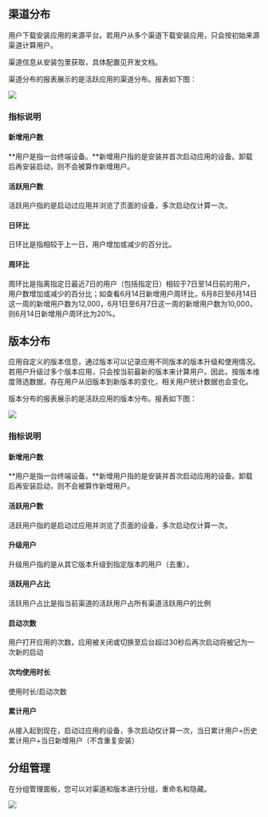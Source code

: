 ## 渠道分布

用户下载安装应用的来源平台。若用户从多个渠道下载安装应用，只会按初始来源渠道计算用户。

渠道信息从安装包里获取，具体配置见开发文档。

渠道分布的报表展示的是活跃应用的渠道分布。报表如下图：

![](http://tacimg-1253960454.file.myqcloud.com/guides/%E6%8E%A7%E5%88%B6%E5%8F%B0-%E6%B8%A0%E9%81%93%E7%89%88%E6%9C%AC%E5%88%86%E6%9E%90-%E6%B8%A0%E9%81%93%E5%88%86%E5%B8%83.png)

### 指标说明

#### 新增用户数

**用户是指一台终端设备。**新增用户指的是安装并首次启动应用的设备。卸载后再安装启动，则不会被算作新增用户。

#### 活跃用户数

活跃用户指的是启动过应用并浏览了页面的设备，多次启动仅计算一次。

#### 日环比

日环比是指相较于上一日，用户增加或减少的百分比。

#### 周环比

周环比是指离指定日最近7日的用户（包括指定日）相较于7日至14日前的用户，用户数增加或减少的百分比；如查看6月14日新增用户周环比，6月8日至6月14日这一周的新增用户数为12,000，6月1日至6月7日这一周的新增用户数为10,000，则6月14日新增用户周环比为20%。

## 版本分布

应用自定义的版本信息，通过版本可以记录应用不同版本的版本升级和使用情况。若用户升级过多个版本应用，只会按当前最新的版本来计算用户。因此，按版本维度筛选数据，存在用户从旧版本到新版本的变化，相关用户统计数据也会变化。

版本分布的报表展示的是活跃应用的版本分布。报表如下图：

![](http://tacimg-1253960454.file.myqcloud.com/guides/%E6%8E%A7%E5%88%B6%E5%8F%B0-%E6%B8%A0%E9%81%93%E7%89%88%E6%9C%AC%E5%88%86%E6%9E%90-%E7%89%88%E6%9C%AC%E5%88%86%E5%B8%83.png)

### 指标说明

#### 新增用户数

**用户是指一台终端设备。**新增用户指的是安装并首次启动应用的设备。卸载后再安装启动，则不会被算作新增用户。

#### 活跃用户数

活跃用户指的是启动过应用并浏览了页面的设备，多次启动仅计算一次。

#### 升级用户

升级用户指的是从其它版本升级到指定版本的用户（去重）。

#### 活跃用户占比

活跃用户占比是指当前渠道的活跃用户占所有渠道活跃用户的比例

#### 启动次数

用户打开应用的次数，应用被关闭或切换至后台超过30秒后再次启动将被记为一次新的启动

#### 次均使用时长

使用时长/启动次数

#### 累计用户

从接入起到现在，启动过应用的设备，多次启动仅计算一次，当日累计用户=历史累计用户+当日新增用户（不含重复安装）

## 分组管理

在分组管理面板，您可以对渠道和版本进行分组，重命名和隐藏。

![](http://tacimg-1253960454.file.myqcloud.com/guides/%E6%8E%A7%E5%88%B6%E5%8F%B0-%E6%B8%A0%E9%81%93%E7%89%88%E6%9C%AC%E5%88%86%E6%9E%90-%E5%88%86%E7%BB%84%E7%AE%A1%E7%90%86.png)
